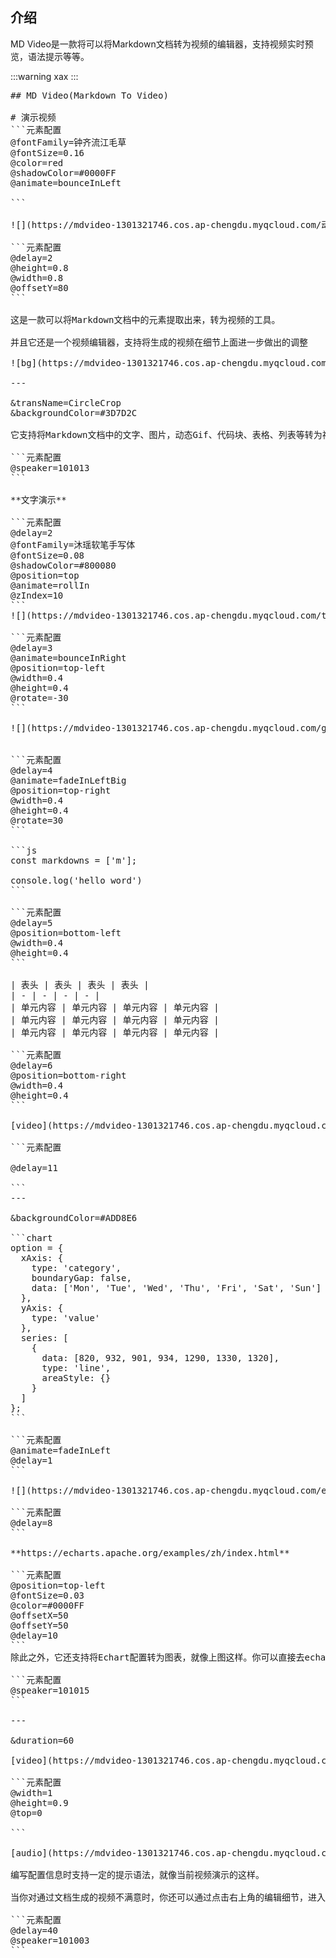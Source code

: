  ## 介绍
 
 MD Video是一款将可以将Markdown文档转为视频的编辑器，支持视频实时预览，语法提示等等。


:::warning
xax
:::

<pre class="demo-code">
## MD Video(Markdown To Video)

# 演示视频
```元素配置
@fontFamily=钟齐流江毛草
@fontSize=0.16
@color=red
@shadowColor=#0000FF
@animate=bounceInLeft

```

![](https://mdvideo-1301321746.cos.ap-chengdu.myqcloud.com/动画.gif)

```元素配置
@delay=2
@height=0.8
@width=0.8
@offsetY=80
```

这是一款可以将Markdown文档中的元素提取出来，转为视频的工具。

并且它还是一个视频编辑器，支持将生成的视频在细节上面进一步做出的调整

![bg](https://mdvideo-1301321746.cos.ap-chengdu.myqcloud.com/bg.jpg)

---

&transName=CircleCrop
&backgroundColor=#3D7D2C

它支持将Markdown文档中的文字、图片，动态Gif、代码块、表格、列表等转为视频元素。甚至可以通过一定的方式，提取出文档中的视频、音频、图表等元素添加到视频中

```元素配置
@speaker=101013
```

**文字演示**

```元素配置
@delay=2
@fontFamily=沐瑶软笔手写体
@fontSize=0.08
@shadowColor=#800080
@position=top
@animate=rollIn
@zIndex=10
```
![](https://mdvideo-1301321746.cos.ap-chengdu.myqcloud.com/text.png)

```元素配置
@delay=3
@animate=bounceInRight
@position=top-left
@width=0.4
@height=0.4
@rotate=-30
```

![](https://mdvideo-1301321746.cos.ap-chengdu.myqcloud.com/gif.gif)


```元素配置
@delay=4
@animate=fadeInLeftBig
@position=top-right
@width=0.4
@height=0.4
@rotate=30
```

```js
const markdowns = ['m'];

console.log('hello word')
```

```元素配置
@delay=5
@position=bottom-left
@width=0.4
@height=0.4
```

| 表头 | 表头 | 表头 | 表头 |
| - | - | - | - |
| 单元内容 | 单元内容 | 单元内容 | 单元内容 |
| 单元内容 | 单元内容 | 单元内容 | 单元内容 |
| 单元内容 | 单元内容 | 单元内容 | 单元内容 |

```元素配置
@delay=6
@position=bottom-right
@width=0.4
@height=0.4
```

[video](https://mdvideo-1301321746.cos.ap-chengdu.myqcloud.com/%E4%BD%A0%E5%A5%BD%E9%AA%9A%E5%95%8A.mp4)

```元素配置

@delay=11

```
---

&backgroundColor=#ADD8E6

```chart
option = {
  xAxis: {
    type: 'category',
    boundaryGap: false,
    data: ['Mon', 'Tue', 'Wed', 'Thu', 'Fri', 'Sat', 'Sun']
  },
  yAxis: {
    type: 'value'
  },
  series: [
    {
      data: [820, 932, 901, 934, 1290, 1330, 1320],
      type: 'line',
      areaStyle: {}
    }
  ]
};
```

```元素配置
@animate=fadeInLeft
@delay=1
```

![](https://mdvideo-1301321746.cos.ap-chengdu.myqcloud.com/echarts.png)

```元素配置
@delay=8
```

**https://echarts.apache.org/examples/zh/index.html**

```元素配置
@position=top-left
@fontSize=0.03
@color=#0000FF
@offsetX=50
@offsetY=50
@delay=10
```
除此之外，它还支持将Echart配置转为图表，就像上图这样。你可以直接去echart的官网示例中，复制配置粘贴到文档中即可

```元素配置
@speaker=101015
```

---

&duration=60

[video](https://mdvideo-1301321746.cos.ap-chengdu.myqcloud.com/19-36-18.mp4)

```元素配置
@width=1
@height=0.9
@top=0

```

[audio](https://mdvideo-1301321746.cos.ap-chengdu.myqcloud.com/audio.mp3)

编写配置信息时支持一定的提示语法，就像当前视频演示的这样。

当你对通过文档生成的视频不满意时，你还可以通过点击右上角的编辑细节，进入更加精细化的操作

```元素配置
@delay=40
@speaker=101003
```

</pre>


